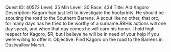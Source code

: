 Quest ID: 40572
Level: 35
Min Level: 30
Race: 434
Title: Aid Kagoro
Description: Kagoro had just left to investigate the hoofprints. He should be scouting the road to the Southern Barrens. A scout like no other, that orc, for many days has he tried to be worthy of a surname.$B$BHis actions will one day speak, and when that day comes he will earn his honor. I hold high respect for Kagoro, $R, but I believe he will be in need of your help if you were willing to offer it.
Objective: Find Kagoro on the road to the Barrens in Dustwallow Marsh.
